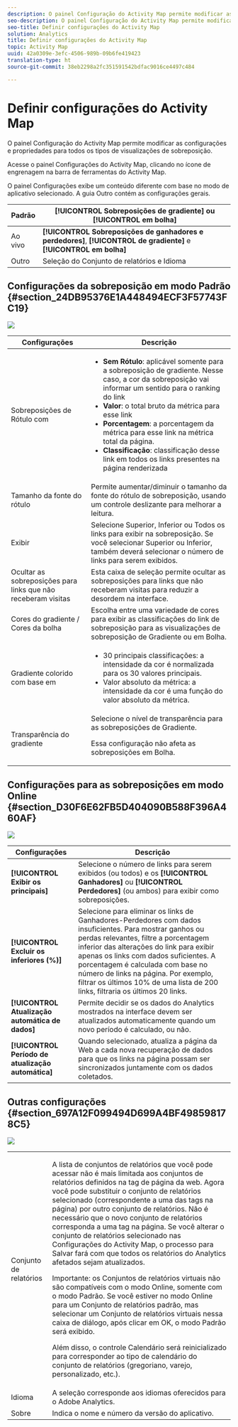 ```yaml
---
description: O painel Configuração do Activity Map permite modificar as configurações e propriedades para todos os tipos de visualizações de sobreposição.
seo-description: O painel Configuração do Activity Map permite modificar as configurações e propriedades para todos os tipos de visualizações de sobreposição.
seo-title: Definir configurações do Activity Map
solution: Analytics
title: Definir configurações do Activity Map
topic: Activity Map
uuid: 42a0309e-3efc-4506-989b-09b6fe419423
translation-type: ht
source-git-commit: 38eb2298a2fc351591542bdfac9016ce4497c484

---
```



# Definir configurações do Activity Map

O painel Configuração do Activity Map permite modificar as configurações e propriedades para todos os tipos de visualizações de sobreposição.

Acesse o painel Configurações do Activity Map, clicando no ícone de engrenagem na barra de ferramentas do Activity Map.

O painel Configurações exibe um conteúdo diferente com base no modo de aplicativo selecionado. A guia Outro contém as configurações gerais.

| Padrão | **[!UICONTROL Sobreposições de gradiente]** ou **[!UICONTROL em bolha]** |
|---|---|
| Ao vivo | **[!UICONTROL Sobreposições de ganhadores e perdedores]**, **[!UICONTROL de gradiente]** e **[!UICONTROL em bolha]** |
| Outro | Seleção do Conjunto de relatórios e Idioma |

## Configurações da sobreposição em modo Padrão {#section_24DB95376E1A448494ECF3F57743FC19}

![](assets/settings_standard.png)

<table id="table_0244107DE6D142F2A1DA4882E0ED9826"> 
 <thead> 
  <tr> 
   <th colname="col2" class="entry"> Configurações </th> 
   <th colname="col3" class="entry"> Descrição </th> 
  </tr> 
 </thead>
 <tbody> 
  <tr> 
   <td colname="col2"> <span class="uicontrol"> Sobreposições de Rótulo com</span> </td> 
   <td colname="col3"> 
    <ul id="ul_13AD02789F2D4904A35215A8FA230F3E"> 
     <li id="li_8DB71636D2074C69B0D94D3FB0CAFE28"> <b>Sem Rótulo</b>: aplicável somente para a sobreposição de gradiente. Nesse caso, a cor da sobreposição vai informar um sentido para o ranking do link </li> 
     <li id="li_39C98D7EA9514C1D8731B9D21C0E73A6"> <b>Valor</b>: o total bruto da métrica para esse link </li> 
     <li id="li_A5F583E45BCD4F2399398F9DCC7FE382"> <b>Porcentagem</b>: a porcentagem da métrica para esse link na métrica total da página. </li> 
     <li id="li_E4BF7D3B863E4B6C8E737CF29ADA9D67"> <b>Classificação</b>: classificação desse link em todos os links presentes na página renderizada </li> 
    </ul> </td> 
  </tr> 
  <tr> 
   <td colname="col2"> <span class="uicontrol"> Tamanho da fonte do rótulo</span> </td> 
   <td colname="col3"> Permite aumentar/diminuir o tamanho da fonte do rótulo de sobreposição, usando um controle deslizante para melhorar a leitura. </td> 
  </tr> 
  <tr> 
   <td colname="col2"> <span class="uicontrol"> Exibir</span> </td> 
   <td colname="col3">Selecione <span class="uicontrol">Superior</span>, <span class="uicontrol">Inferior</span> ou <span class="uicontrol">Todos os links</span> para exibir na sobreposição. Se você selecionar Superior ou Inferior, também deverá selecionar o número de links para serem exibidos. </td> 
  </tr> 
  <tr> 
   <td colname="col2"> <span class="uicontrol">Ocultar as sobreposições para links que não receberam visitas</span> </td> 
   <td colname="col3"> Esta caixa de seleção permite ocultar as sobreposições para links que não receberam visitas para reduzir a desordem na interface. </td> 
  </tr> 
  <tr> 
   <td colname="col2"> <span class="uicontrol"> Cores do gradiente / Cores da bolha</span> </td> 
   <td colname="col3">Escolha entre uma variedade de cores para exibir as classificações do link de sobreposição para as visualizações de sobreposição de <span class="uicontrol">Gradiente</span> ou em <span class="uicontrol">Bolha</span>. </td> 
  </tr> 
  <tr> 
   <td colname="col2"> <span class="uicontrol"> Gradiente colorido com base em</span> </td> 
   <td colname="col3"> 
    <ul id="ul_1B5C2A44A9EB465D8B8E9AD91AF79D69"> 
     <li id="li_C983CB68B90B492BB0774254292B5961"> <span class="uicontrol"> 30 principais classificações</span>: a intensidade da cor é normalizada para os 30 valores principais. </li> 
     <li id="li_1E83431C8C734AB0BC82B5A66AED1189"> <span class="uicontrol"> Valor absoluto da métrica</span>: a intensidade da cor é uma função do valor absoluto da métrica. </li> 
    </ul> </td> 
  </tr> 
  <tr> 
   <td colname="col2"> <span class="uicontrol"> Transparência do gradiente</span> </td> 
   <td colname="col3">Selecione o nível de transparência para as sobreposições de Gradiente. <p>Essa configuração não afeta as sobreposições em Bolha. </p> </td> 
  </tr> 
 </tbody> 
</table>

## Configurações para as sobreposições em modo Online {#section_D30F6E62FB5D404090B588F396A460AF}

![](assets/settings_live.png)

| Configurações | Descrição |
|---|---|
| **[!UICONTROL Exibir os principais]** | Selecione o número de links para serem exibidos (ou todos) e os **[!UICONTROL Ganhadores]** ou **[!UICONTROL Perdedores]** (ou ambos) para exibir como sobreposições. |
| **[!UICONTROL Excluir os inferiores (%)]** | Selecione para eliminar os links de Ganhadores-Perdedores com dados insuficientes. Para mostrar ganhos ou perdas relevantes, filtre a porcentagem inferior das alterações do link para exibir apenas os links com dados suficientes. A porcentagem é calculada com base no número de links na página. Por exemplo, filtrar os últimos 10% de uma lista de 200 links, filtraria os últimos 20 links. |
| **[!UICONTROL Atualização automática de dados]** | Permite decidir se os dados do Analytics mostrados na interface devem ser atualizados automaticamente quando um novo período é calculado, ou não. |
| **[!UICONTROL Período de atualização automática]** | Quando selecionado, atualiza a página da Web a cada nova recuperação de dados para que os links na página possam ser sincronizados juntamente com os dados coletados. |

## Outras configurações {#section_697A12F099494D699A4BF498598178C5}

![](assets/settings_other.png)

<table id="table_0F560236F8844FA0928CBB9C50D5ABEF"> 
 <tbody> 
  <tr> 
   <td colname="col1"> Conjunto de relatórios </td> 
   <td colname="col2"> <p>A lista de conjuntos de relatórios que você pode acessar não é mais limitada aos conjuntos de relatórios definidos na tag de página da web. Agora você pode substituir o conjunto de relatórios selecionado (correspondente a uma das tags na página) por outro conjunto de relatórios. Não é necessário que o novo conjunto de relatórios corresponda a uma tag na página. Se você alterar o conjunto de relatórios selecionado nas Configurações do Activity Map, o processo para <span class="uicontrol">Salvar</span> fará com que todos os relatórios do Analytics afetados sejam atualizados. </p> <p> <p>Importante: os Conjuntos de relatórios virtuais não são compatíveis com o modo Online, somente com o modo Padrão. Se você estiver no modo Online para um Conjunto de relatórios padrão, mas selecionar um Conjunto de relatórios virtuais nessa caixa de diálogo, após clicar em <span class="uicontrol">OK</span>, o modo Padrão será exibido. </p> </p> <p>Além disso, o controle Calendário será reinicializado para corresponder ao tipo de calendário do conjunto de relatórios (gregoriano, varejo, personalizado, etc.). </p> </td> 
  </tr> 
  <tr> 
   <td colname="col1"> Idioma </td> 
   <td colname="col2"> A seleção corresponde aos idiomas oferecidos para o Adobe Analytics. </td> 
  </tr> 
  <tr> 
   <td colname="col1"> Sobre </td> 
   <td colname="col2"> Indica o nome e número da versão do aplicativo. </td> 
  </tr> 
 </tbody> 
</table>

